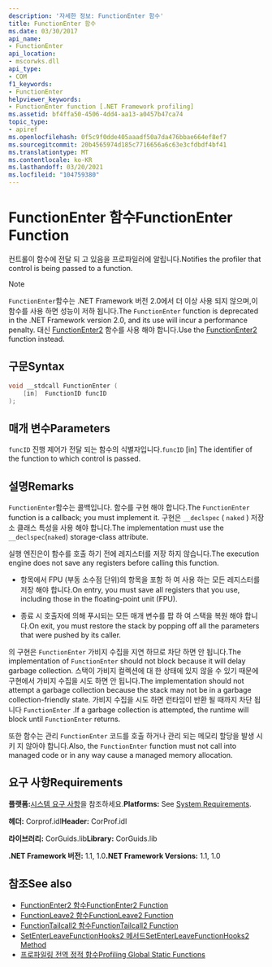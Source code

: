 ```yaml
---
description: '자세한 정보: FunctionEnter 함수'
title: FunctionEnter 함수
ms.date: 03/30/2017
api_name:
- FunctionEnter
api_location:
- mscorwks.dll
api_type:
- COM
f1_keywords:
- FunctionEnter
helpviewer_keywords:
- FunctionEnter function [.NET Framework profiling]
ms.assetid: bf4ffa50-4506-4dd4-aa13-a0457b47ca74
topic_type:
- apiref
ms.openlocfilehash: 0f5c9f0dde405aaadf50a7da476bbae664ef8ef7
ms.sourcegitcommit: 20b4565974d185c7716656a6c63e3cfdbdf4bf41
ms.translationtype: MT
ms.contentlocale: ko-KR
ms.lasthandoff: 03/20/2021
ms.locfileid: "104759380"
---
```

# <a name="functionenter-function"></a><span data-ttu-id="e3cb4-103">FunctionEnter 함수</span><span class="sxs-lookup"><span data-stu-id="e3cb4-103">FunctionEnter Function</span></span>

<span data-ttu-id="e3cb4-104">컨트롤이 함수에 전달 되 고 있음을 프로파일러에 알립니다.</span><span class="sxs-lookup"><span data-stu-id="e3cb4-104">Notifies the profiler that control is being passed to a function.</span></span>  
  
> [!NOTE]
> <span data-ttu-id="e3cb4-105">`FunctionEnter`함수는 .NET Framework 버전 2.0에서 더 이상 사용 되지 않으며,이 함수를 사용 하면 성능이 저하 됩니다.</span><span class="sxs-lookup"><span data-stu-id="e3cb4-105">The `FunctionEnter` function is deprecated in the .NET Framework version 2.0, and its use will incur a performance penalty.</span></span> <span data-ttu-id="e3cb4-106">대신 [FunctionEnter2](functionenter2-function.md) 함수를 사용 해야 합니다.</span><span class="sxs-lookup"><span data-stu-id="e3cb4-106">Use the [FunctionEnter2](functionenter2-function.md) function instead.</span></span>  
  
## <a name="syntax"></a><span data-ttu-id="e3cb4-107">구문</span><span class="sxs-lookup"><span data-stu-id="e3cb4-107">Syntax</span></span>  
  
```cpp  
void __stdcall FunctionEnter (  
    [in]  FunctionID funcID  
);  
```  
  
## <a name="parameters"></a><span data-ttu-id="e3cb4-108">매개 변수</span><span class="sxs-lookup"><span data-stu-id="e3cb4-108">Parameters</span></span>

<span data-ttu-id="e3cb4-109">`funcID` 진행 제어가 전달 되는 함수의 식별자입니다.</span><span class="sxs-lookup"><span data-stu-id="e3cb4-109">`funcID` [in] The identifier of the function to which control is passed.</span></span>

## <a name="remarks"></a><span data-ttu-id="e3cb4-110">설명</span><span class="sxs-lookup"><span data-stu-id="e3cb4-110">Remarks</span></span>  

 <span data-ttu-id="e3cb4-111">`FunctionEnter`함수는 콜백입니다. 함수를 구현 해야 합니다.</span><span class="sxs-lookup"><span data-stu-id="e3cb4-111">The `FunctionEnter` function is a callback; you must implement it.</span></span> <span data-ttu-id="e3cb4-112">구현은 `__declspec` ( `naked` ) 저장소 클래스 특성을 사용 해야 합니다.</span><span class="sxs-lookup"><span data-stu-id="e3cb4-112">The implementation must use the `__declspec`(`naked`) storage-class attribute.</span></span>  
  
 <span data-ttu-id="e3cb4-113">실행 엔진은이 함수를 호출 하기 전에 레지스터를 저장 하지 않습니다.</span><span class="sxs-lookup"><span data-stu-id="e3cb4-113">The execution engine does not save any registers before calling this function.</span></span>  
  
- <span data-ttu-id="e3cb4-114">항목에서 FPU (부동 소수점 단위)의 항목을 포함 하 여 사용 하는 모든 레지스터를 저장 해야 합니다.</span><span class="sxs-lookup"><span data-stu-id="e3cb4-114">On entry, you must save all registers that you use, including those in the floating-point unit (FPU).</span></span>  
  
- <span data-ttu-id="e3cb4-115">종료 시 호출자에 의해 푸시되는 모든 매개 변수를 팝 하 여 스택을 복원 해야 합니다.</span><span class="sxs-lookup"><span data-stu-id="e3cb4-115">On exit, you must restore the stack by popping off all the parameters that were pushed by its caller.</span></span>  
  
 <span data-ttu-id="e3cb4-116">의 구현은 `FunctionEnter` 가비지 수집을 지연 하므로 차단 하면 안 됩니다.</span><span class="sxs-lookup"><span data-stu-id="e3cb4-116">The implementation of `FunctionEnter` should not block because it will delay garbage collection.</span></span> <span data-ttu-id="e3cb4-117">스택이 가비지 컬렉션에 대 한 상태에 있지 않을 수 있기 때문에 구현에서 가비지 수집을 시도 하면 안 됩니다.</span><span class="sxs-lookup"><span data-stu-id="e3cb4-117">The implementation should not attempt a garbage collection because the stack may not be in a garbage collection-friendly state.</span></span> <span data-ttu-id="e3cb4-118">가비지 수집을 시도 하면 런타임이 반환 될 때까지 차단 됩니다 `FunctionEnter` .</span><span class="sxs-lookup"><span data-stu-id="e3cb4-118">If a garbage collection is attempted, the runtime will block until `FunctionEnter` returns.</span></span>  
  
 <span data-ttu-id="e3cb4-119">또한 함수는 관리 `FunctionEnter` 코드를 호출 하거나 관리 되는 메모리 할당을 발생 시 키 지 않아야 합니다.</span><span class="sxs-lookup"><span data-stu-id="e3cb4-119">Also, the `FunctionEnter` function must not call into managed code or in any way cause a managed memory allocation.</span></span>  
  
## <a name="requirements"></a><span data-ttu-id="e3cb4-120">요구 사항</span><span class="sxs-lookup"><span data-stu-id="e3cb4-120">Requirements</span></span>  

 <span data-ttu-id="e3cb4-121">**플랫폼:**[시스템 요구 사항](../../get-started/system-requirements.md)을 참조하세요.</span><span class="sxs-lookup"><span data-stu-id="e3cb4-121">**Platforms:** See [System Requirements](../../get-started/system-requirements.md).</span></span>  
  
 <span data-ttu-id="e3cb4-122">**헤더:** Corprof.idl</span><span class="sxs-lookup"><span data-stu-id="e3cb4-122">**Header:** CorProf.idl</span></span>  
  
 <span data-ttu-id="e3cb4-123">**라이브러리:** CorGuids.lib</span><span class="sxs-lookup"><span data-stu-id="e3cb4-123">**Library:** CorGuids.lib</span></span>  
  
 <span data-ttu-id="e3cb4-124">**.NET Framework 버전:** 1.1, 1.0</span><span class="sxs-lookup"><span data-stu-id="e3cb4-124">**.NET Framework Versions:** 1.1, 1.0</span></span>  
  
## <a name="see-also"></a><span data-ttu-id="e3cb4-125">참조</span><span class="sxs-lookup"><span data-stu-id="e3cb4-125">See also</span></span>

- [<span data-ttu-id="e3cb4-126">FunctionEnter2 함수</span><span class="sxs-lookup"><span data-stu-id="e3cb4-126">FunctionEnter2 Function</span></span>](functionenter2-function.md)
- [<span data-ttu-id="e3cb4-127">FunctionLeave2 함수</span><span class="sxs-lookup"><span data-stu-id="e3cb4-127">FunctionLeave2 Function</span></span>](functionleave2-function.md)
- [<span data-ttu-id="e3cb4-128">FunctionTailcall2 함수</span><span class="sxs-lookup"><span data-stu-id="e3cb4-128">FunctionTailcall2 Function</span></span>](functiontailcall2-function.md)
- [<span data-ttu-id="e3cb4-129">SetEnterLeaveFunctionHooks2 메서드</span><span class="sxs-lookup"><span data-stu-id="e3cb4-129">SetEnterLeaveFunctionHooks2 Method</span></span>](icorprofilerinfo2-setenterleavefunctionhooks2-method.md)
- [<span data-ttu-id="e3cb4-130">프로파일링 전역 정적 함수</span><span class="sxs-lookup"><span data-stu-id="e3cb4-130">Profiling Global Static Functions</span></span>](profiling-global-static-functions.md)
